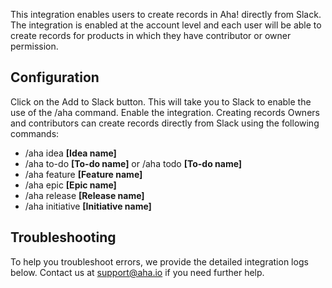 This integration enables users to create records in Aha! directly from Slack. The integration is enabled at the account level and each user will be able to create records for products in which they have contributor or owner permission.

## Configuration
Click on the Add to Slack button. This will take you to Slack to enable the use of the /aha command.
Enable the integration.
Creating records
Owners and contributors can create records directly from Slack using the following commands:

* /aha idea **[Idea name]**
* /aha to-do **[To-do name]** or /aha todo **[To-do name]**
* /aha feature **[Feature name]**
* /aha epic **[Epic name]**
* /aha release **[Release name]**
* /aha initiative **[Initiative name]**

## Troubleshooting
To help you troubleshoot errors, we provide the detailed integration logs below. Contact us at support@aha.io if you need further help.
